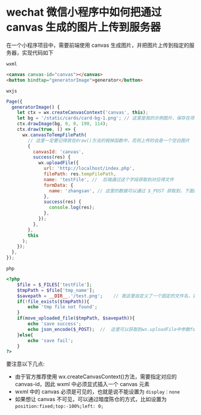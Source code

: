 <!-- Date: 2017-07-21 15:50:16 -->

# wechat 微信小程序中如何把通过 canvas 生成的图片上传到服务器

在一个小程序项目中，需要前端使用 canvas 生成图片，并把图片上传到指定的服务器，实现代码如下

`wxml`

```html
<canvas canvas-id="canvas"></canvas>
<button bindtap="generatorImage">generator</button>
```

`wxjs`

```js
Page({
  generatorImage() {
    let ctx = wx.createCanvasContext('canvas', this);
    let bg = '/static/cards/card-bg-1.png'; // 这里是我的示例图片，保存在项目中
    ctx.drawImage(bg, 0, 0, 190, 114);
    ctx.draw(true, () => {
      wx.canvasToTempFilePath(
        // 这里一定要记得放在draw()方法的毁掉函数中，否则上传的会是一个空白图片
        {
          canvasId: 'canvas',
          success(res) {
            wx.uploadFile({
              url: 'http://localhost/index.php',
              filePath: res.tempFilePath,
              name: 'testFile', //  后端通过这个字段获取到对应得文件
              formData: {
                name: 'zhangsan', // 这里的数据可以通过 $_POST 获取到，下面的php代码中有显示
              },
              success(res) {
                console.log(res);
              },
            });
          },
        },
        this
      );
    });
  },
});
```

`php`

```php
<?php
    $file = $_FILES['testFile'];
    $tmpPath = $file['tmp_name'];
    $savepath = __DIR__.'/test.png';    // 我这里自定义了一个固定的文件名，实际项目中，请按需使用
    if(!file_exists($tmpPath)){
        echo 'tmp file not found';
    }
    if(move_uploaded_file($tmpPath, $savepath)){
        echo 'save success';
        echo json_encode($_POST);  //  这里可以获取到wx.uploadFile中参数formData中的数据  {"name":"zhangsan"}
    }else{
        echo 'save fail';
    }
?>
```

要注意以下几点:

* 由于官方推荐使用 wx.createCanvasContext()方法，需要指定对应的 canvas-id，因此 wxml 中必须显式插入一个 canvas 元素
* wxml 中的 canvas 必须是可见的，也就是说不能设置为 `display：none`
* 如果想让 canvas 不可见，可以通过暗度陈仓的方式，比如设置为 `position:fixed;top:-100%;left: 0;`
